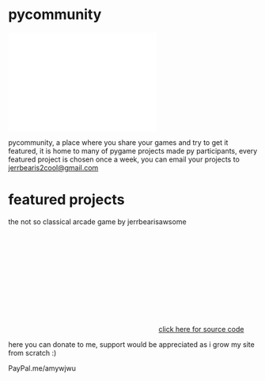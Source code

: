 # pycommunity
<embed src="001.pdf" width="300px" height="200px" /> <p>pycommunity, a place where you share your games and try to get it featured, it is home to many of pygame projects made py participants, every featured project is chosen once a week, you can email your projects to jerrbearis2cool@gmail.com</p>
<h1>featured projects</h1>
<p>the not so classical arcade game by jerrbearisawsome</p>
<embed src="my game-1.jpg" width="300px" height="200px" />
<a href="https://github.com/pycommunity30/pycommunity/blob/master/cool%20-%20Copy.py">click here for source code</a>
<p>here you can donate to me, support would be appreciated as i grow my site from scratch :)</p>
<p>PayPal.me/amywjwu</p>


